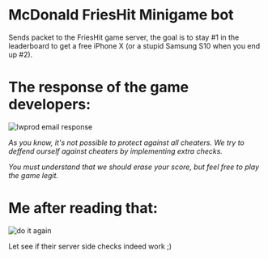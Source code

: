# McDonald FriesHit Minigame bot
Sends packet to the FriesHit game server, the goal is to stay #1 in the leaderboard to get a free iPhone X (or a stupid Samsung S10 when you end up #2).


# The response of the game developers:

![lwprod email response](https://ferib.dev/img/blog/mcdo_lwprod_response.png)

*As you know, it's not possible to protect against all cheaters. We try to deffend ourself against cheaters by implementing extra checks.*

*You must understand that we should erase your score, but feel free to play the game legit.*

# Me after reading that:

![do it again](https://ferib.dev/img/blog/il_fuckin_do_it_again.png)

Let see if their server side checks indeed work ;)